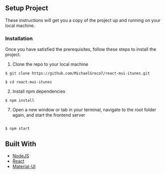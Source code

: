 ## Setup Project

These instructions will get you a copy of the project up and running on your local machine.

### Installation

Once you have satisfied the prerequisites, follow these steps to install the project.

1. Clone the repo to your local machine

```
$ git clone https://github.com/MichaelGreco7/react-mui-itunes.git

$ cd react-mui-itunes
```

2. Install npm dependencies

```
$ npm install

```

7. Open a new window or tab in your terminal, navigate to the root folder again, and start the frontend server

```

$ npm start

```

## Built With

- [NodeJS](https://nodejs.org/en/)
- [React](https://reactjs.org/)
- [Material-UI](https://github.com/mui-org/material-ui)
